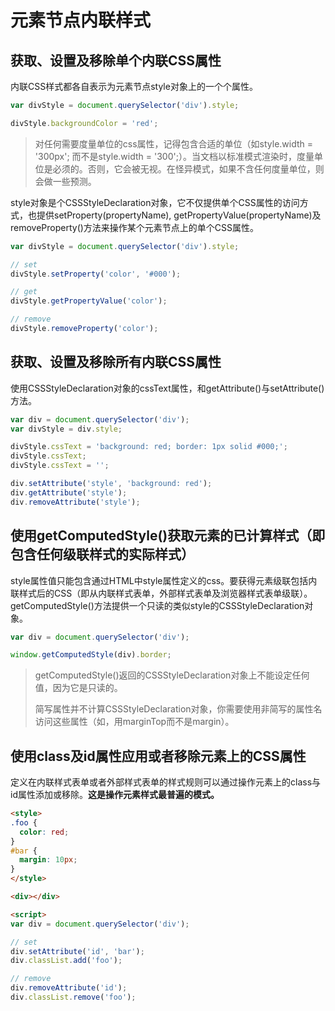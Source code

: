 # 元素节点内联样式

## 获取、设置及移除单个内联CSS属性

内联CSS样式都各自表示为元素节点style对象上的一个个属性。

```javascript
var divStyle = document.querySelector('div').style;

divStyle.backgroundColor = 'red';
```

>对任何需要度量单位的css属性，记得包含合适的单位（如style.width = '300px'; 而不是style.width = '300';）。当文档以标准模式渲染时，度量单位是必须的。否则，它会被无视。在怪异模式，如果不含任何度量单位，则会做一些预测。

style对象是个CSSStyleDeclaration对象，它不仅提供单个CSS属性的访问方式，也提供setProperty(propertyName), getPropertyValue(propertyName)及removeProperty()方法来操作某个元素节点上的单个CSS属性。

```javascript
var divStyle = document.querySelector('div').style;

// set
divStyle.setProperty('color', '#000');

// get
divStyle.getPropertyValue('color');

// remove
divStyle.removeProperty('color');
```

## 获取、设置及移除所有内联CSS属性

使用CSSStyleDeclaration对象的cssText属性，和getAttribute()与setAttribute()方法。

``` javascript
var div = document.querySelector('div');
var divStyle = div.style;

divStyle.cssText = 'background: red; border: 1px solid #000;';
divStyle.cssText;
divStyle.cssText = '';

div.setAttribute('style', 'background: red');
div.getAttribute('style');
div.removeAttribute('style');
```

## 使用getComputedStyle()获取元素的已计算样式（即包含任何级联样式的实际样式）

style属性值只能包含通过HTML中style属性定义的css。要获得元素级联包括内联样式后的CSS（即从内联样式表单，外部样式表单及浏览器样式表单级联）。getComputedStyle()方法提供一个只读的类似style的CSSStyleDeclaration对象。

```javascript
var div = document.querySelector('div');

window.getComputedStyle(div).border;
```

>getComputedStyle()返回的CSSStyleDeclaration对象上不能设定任何值，因为它是只读的。
>
>简写属性并不计算CSSStyleDeclaration对象，你需要使用非简写的属性名访问这些属性（如，用marginTop而不是margin）。

## 使用class及id属性应用或者移除元素上的CSS属性

定义在内联样式表单或者外部样式表单的样式规则可以通过操作元素上的class与id属性添加或移除。**这是操作元素样式最普遍的模式。**

```html
<style>
.foo {
  color: red;
}
#bar {
  margin: 10px;
}
</style>

<div></div>

<script>
var div = document.querySelector('div');

// set
div.setAttribute('id', 'bar');
div.classList.add('foo');

// remove
div.removeAttribute('id');
div.classList.remove('foo');
```
